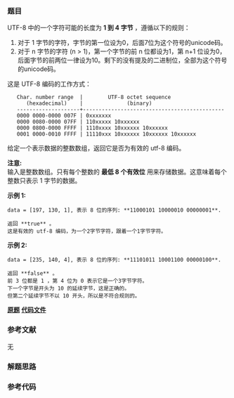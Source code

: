 ### 题目
UTF-8 中的一个字符可能的长度为 **1 到 4 字节** ，遵循以下的规则：

  1. 对于 1 字节的字符，字节的第一位设为0，后面7位为这个符号的unicode码。
  2. 对于 n 字节的字符 (n > 1)，第一个字节的前 n 位都设为1，第 n+1 位设为0，后面字节的前两位一律设为10。剩下的没有提及的二进制位，全部为这个符号的unicode码。

这是 UTF-8 编码的工作方式：

    
    
       Char. number range  |        UTF-8 octet sequence
          (hexadecimal)    |              (binary)
       --------------------+---------------------------------------------
       0000 0000-0000 007F | 0xxxxxxx
       0000 0080-0000 07FF | 110xxxxx 10xxxxxx
       0000 0800-0000 FFFF | 1110xxxx 10xxxxxx 10xxxxxx
       0001 0000-0010 FFFF | 11110xxx 10xxxxxx 10xxxxxx 10xxxxxx
    

给定一个表示数据的整数数组，返回它是否为有效的 utf-8 编码。

**注意:**  
输入是整数数组。只有每个整数的 **最低 8 个有效位** 用来存储数据。这意味着每个整数只表示 1 字节的数据。

**示例 1:**

    
    
    data = [197, 130, 1], 表示 8 位的序列: **11000101 10000010 00000001**.
    
    返回 **true** 。
    这是有效的 utf-8 编码，为一个2字节字符，跟着一个1字节字符。
    

**示例 2:**

    
    
    data = [235, 140, 4], 表示 8 位的序列: **11101011 10001100 00000100**.
    
    返回 **false** 。
    前 3 位都是 1 ，第 4 位为 0 表示它是一个3字节字符。
    下一个字节是开头为 10 的延续字节，这是正确的。
    但第二个延续字节不以 10 开头，所以是不符合规则的。
    

 **[原题](https://leetcode-cn.com/problems/utf-8-validation/)**    **[代码文件]()**


### 参考文献
无

### 解题思路




### 参考代码

```go


```




